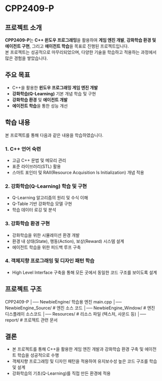 # CPP2409-P

## 프로젝트 소개
**CPP2409-P**는 **C++ 윈도우 프로그래밍**을 활용하여 **게임 엔진 개발**, **강화학습 환경 및 에이전트 구현**, 그리고 **에이전트 학습**을 목표로 진행된 프로젝트입니다.  
본 프로젝트는 성공적으로 마무리되었으며, 다양한 기술을 학습하고 적용하는 과정에서 많은 경험을 쌓았습니다.

## 주요 목표
- C++을 활용한 **윈도우 프로그래밍 게임 엔진 개발**
- **강화학습(Q-Learning)** 기본 개념 학습 및 구현
- **강화학습 환경** 및 **에이전트 개발**
- **에이전트 학습**을 통한 성능 개선

## 학습 내용
본 프로젝트를 통해 다음과 같은 내용을 학습하였습니다.

### 1. C++ 언어 숙련
- 고급 C++ 문법 및 메모리 관리
- 표준 라이브러리(STL) 활용
- 스마트 포인터 및 RAII(Resource Acquisition Is Initialization) 개념 적용

### 2. 강화학습(Q-Learning) 학습 및 구현
- Q-Learning 알고리즘의 원리 및 수식 이해
- Q-Table 기반 강화학습 모델 구현
- 학습 데이터 로깅 및 분석

### 3. 강화학습 환경 구현
- 강화학습을 위한 시뮬레이션 환경 개발
- 환경 내 상태(State), 행동(Action), 보상(Reward) 시스템 설계
- 에이전트 학습을 위한 피드백 루프 구축

### 4. 객체지향 프로그래밍 및 디자인 패턴 학습
- High Level Interface 구축을 통해 모든 곳에서 동일한 코드 구조를 보이도록 설계

## 프로젝트 구조
CPP2409-P 
│── NewbieEngine/ 학습용 엔진 main.cpp 
│── NewbieEngine_Source/ # 엔진 소스 코드 
│── NewbieEngine_Window/ # 엔진 디스플레이 소스코드
│── Resources/ # 리소스 파일 (텍스처, 사운드 등) 
│── report/ # 프로젝트 관련 문서 

## 결론
- 본 프로젝트를 통해 C++을 활용한 게임 엔진 개발과 강화학습 환경 구축 및 에이전트 학습을 성공적으로 수행
- 객체지향 프로그래밍 및 디자인 패턴을 적용하여 유지보수성 높은 코드 구조를 학습 및 설계
- 강화학습의 기초(Q-Learning)를 직접 만든 환경에 적용
